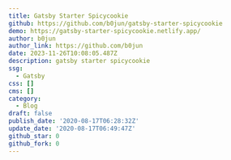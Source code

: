 ```yaml
---
title: Gatsby Starter Spicycookie
github: https://github.com/b0jun/gatsby-starter-spicycookie
demo: https://gatsby-starter-spicycookie.netlify.app/
author: b0jun
author_link: https://github.com/b0jun
date: 2023-11-26T10:08:05.487Z
description: gatsby starter spicycookie
ssg:
  - Gatsby
css: []
cms: []
category:
  - Blog
draft: false
publish_date: '2020-08-17T06:28:32Z'
update_date: '2020-08-17T06:49:47Z'
github_star: 0
github_fork: 0
---
```


